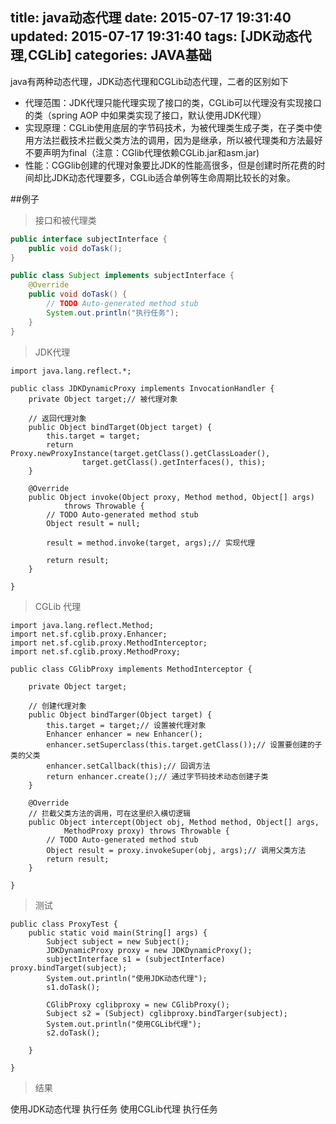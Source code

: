 title: java动态代理
date: 2015-07-17 19:31:40
updated: 2015-07-17 19:31:40
tags: [JDK动态代理,CGLib]
categories: JAVA基础
---
java有两种动态代理，JDK动态代理和CGLib动态代理，二者的区别如下
*  代理范围：JDK代理只能代理实现了接口的类，CGLib可以代理没有实现接口的类（spring AOP 中如果类实现了接口，默认使用JDK代理）
*  实现原理：CGLib使用底层的字节码技术，为被代理类生成子类，在子类中使用方法拦截技术拦截父类方法的调用，因为是继承，所以被代理类和方法最好不要声明为final（注意：CGlib代理依赖CGLib.jar和asm.jar)
*  性能：CGGlib创建的代理对象要比JDK的性能高很多，但是创建时所花费的时间却比JDK动态代理要多，CGLib适合单例等生命周期比较长的对象。

##例子
>接口和被代理类

```java
public interface subjectInterface {
	public void doTask();
}

public class Subject implements subjectInterface {
	@Override
	public void doTask() {
		// TODO Auto-generated method stub
		System.out.println("执行任务");
	}
}

```

>JDK代理

```
import java.lang.reflect.*;

public class JDKDynamicProxy implements InvocationHandler {
	private Object target;// 被代理对象

	// 返回代理对象
	public Object bindTarget(Object target) {
		this.target = target;
		return Proxy.newProxyInstance(target.getClass().getClassLoader(),
				target.getClass().getInterfaces(), this);
	}

	@Override
	public Object invoke(Object proxy, Method method, Object[] args)
			throws Throwable {
		// TODO Auto-generated method stub
		Object result = null;

		result = method.invoke(target, args);// 实现代理

		return result;
	}

}

```

>CGLib 代理

```
import java.lang.reflect.Method;
import net.sf.cglib.proxy.Enhancer;
import net.sf.cglib.proxy.MethodInterceptor;
import net.sf.cglib.proxy.MethodProxy;

public class CGlibProxy implements MethodInterceptor {

	private Object target;

	// 创建代理对象
	public Object bindTarger(Object target) {
		this.target = target;// 设置被代理对象
		Enhancer enhancer = new Enhancer();
		enhancer.setSuperclass(this.target.getClass());// 设置要创建的子类的父类
		enhancer.setCallback(this);// 回调方法
		return enhancer.create();// 通过字节码技术动态创建子类
	}

	@Override
	// 拦截父类方法的调用，可在这里织入横切逻辑
	public Object intercept(Object obj, Method method, Object[] args,
			MethodProxy proxy) throws Throwable {
		// TODO Auto-generated method stub
		Object result = proxy.invokeSuper(obj, args);// 调用父类方法
		return result;
	}

}

```

>测试

```
public class ProxyTest {
	public static void main(String[] args) {
		Subject subject = new Subject();
		JDKDynamicProxy proxy = new JDKDynamicProxy();
		subjectInterface s1 = (subjectInterface) proxy.bindTarget(subject);
		System.out.println("使用JDK动态代理");
		s1.doTask();

		CGlibProxy cglibproxy = new CGlibProxy();
		Subject s2 = (Subject) cglibproxy.bindTarger(subject);
		System.out.println("使用CGLib代理");
		s2.doTask();

	}

}

```

>结果

使用JDK动态代理
执行任务
使用CGLib代理
执行任务
